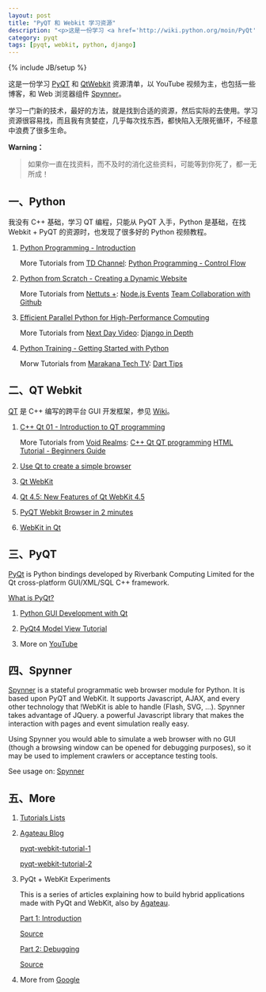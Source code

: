 ```yaml
---
layout: post
title: "PyQT 和 Webkit 学习资源"
description: "<p>这是一份学习 <a href='http://wiki.python.org/moin/PyQt' target='_blank'>PyQT</a> 和 <a href='http://trac.webkit.org/wiki/QtWebKit' target='_blank'>QtWebkit</a> 资源清单，以 YouTube 视频为主，也包括一些博客，和 Web 浏览器组件 <a href='https://pypi.python.org/pypi/spynner' target='_blank'>Spynner</a>。</p><p>学习一门新的技术，最好的方法，就是找到合适的资源，然后实际的去使用。学习资源很容易找，而且我有贪婪症，几乎每次找东西，都快陷入无限死循环，不经意中浪费了很多生命。</p><p>如果你一直在找资料，而不及时的消化这些资料，可能等到你死了，都一无所成！</p>"
category: pyqt
tags: [pyqt, webkit, python, django]
---
```

{% include JB/setup %}

这是一份学习 [PyQT](http://wiki.python.org/moin/PyQt) 和 [QtWebkit](http://trac.webkit.org/wiki/QtWebKit) 资源清单，以 YouTube 视频为主，也包括一些博客，和 Web 浏览器组件 [Spynner](https://pypi.python.org/pypi/spynner)。

学习一门新的技术，最好的方法，就是找到合适的资源，然后实际的去使用。学习资源很容易找，而且我有贪婪症，几乎每次找东西，都快陷入无限死循环，不经意中浪费了很多生命。

**Warning：**

<blockquote class="warning">
如果你一直在找资料，而不及时的消化这些资料，可能等到你死了，都一无所成！
</blockquote>

## 一、Python

我没有 C++ 基础，学习 QT 编程，只能从 PyQT 入手，Python 是基础，在找 Webkit + PyQT 的资源时，也发现了很多好的 Python 视频教程。

1. [Python Programming - Introduction](http://www.youtube.com/watch?v=72RKMMyLxS8&feature=fvwp&NR=1)

    More Tutorials from [TD Channel](http://www.youtube.com/user/TDChannel11/videos?view=1&flow=grid): [Python Programming - Control Flow](http://www.youtube.com/watch?v=4O2RG38B7nc&list=PL60CD0D3C5F570BA7)
    
2. [Python from Scratch - Creating a Dynamic Website](http://www.youtube.com/watch?v=bRnm8f6Wavk)

    More Tutorials from [Nettuts +](http://www.youtube.com/user/nettutsplus): [Node.js Events](http://www.youtube.com/watch?v=CoyIBRD6p5U&list=UUd-EhXGbXSozuzsAAdPIn3A&index=2) [Team Collaboration with Github](http://www.youtube.com/watch?v=61WbzS9XMwk&list=UUd-EhXGbXSozuzsAAdPIn3A&index=4)

3. [Efficient Parallel Python for High-Performance Computing](http://www.youtube.com/watch?v=AJU3EYvTNXc&list=PL12DE2075E8A39404)

    More Tutorials from [Next Day Video](http://www.youtube.com/user/NextDayVideo?feature=watch): [Django in Depth](http://www.youtube.com/watch?v=t_ziKY1ayCo&list=PL12DE2075E8A39404)

4. [Python Training - Getting Started with Python](http://www.youtube.com/watch?v=B9MvjMFokLc)

    Morw Tutorials from [Marakana Tech TV](http://www.youtube.com/user/MarakanaTechTV): [Dart Tips](http://www.youtube.com/playlist?list=PLndbWGuLoHeaPgfKYlwJvDDxCrRdDbga3)


## 二、QT Webkit

[QT](http://qt.digia.com/) 是 C++ 编写的跨平台 GUI 开发框架，参见 [Wiki](http://zh.wikipedia.org/wiki/Qt)。

1. [C++ Qt 01 - Introduction to QT programming](http://www.youtube.com/watch?v=6KtOzh0StTc&list=PL19D6A915714E779E)

    More Tutorials from [Void Realms](http://www.youtube.com/user/VoidRealms?feature=watch): [C++ Qt QT programming](http://www.youtube.com/playlist?list=PL2D1942A4688E9D63) [HTML Tutorial - Beginners Guide](http://www.youtube.com/playlist?list=PL9D39CC58E2D4412C)

2. [Use Qt to create a simple browser](http://www.youtube.com/watch?v=qkbHj5i6qfU)

3. [Qt WebKit](http://www.youtube.com/watch?v=9hv-oouXsPc)

4. [Qt 4.5: New Features of Qt WebKit 4.5](http://www.youtube.com/watch?v=ZAwxD_EJFqo)

5. [PyQT Webkit Browser in 2 minutes](http://www.youtube.com/watch?v=Ee8eRwjbcFk)

6. [WebKit in Qt](http://doc.qt.digia.com/4.7/qtwebkit.html)

## 三、PyQT

[PyQt](http://zh.wikipedia.org/wiki/PyQt) is Python bindings developed by Riverbank Computing Limited for the Qt cross-platform GUI/XML/SQL C++ framework.

[What is PyQt? ](http://www.riverbankcomputing.co.uk/software/pyqt/intro)

1. [Python GUI Development with Qt](http://www.youtube.com/watch?v=53oeJPKRttY)

2. [PyQt4 Model View Tutorial](http://www.youtube.com/watch?v=mCHVI8OXDxw&list=PL8B63F2091D787896)

3. More on [YouTube](http://www.youtube.com/results?search_query=pyqt+tutorial)

## 四、Spynner

<p class='justify'><a href="https://github.com/makinacorpus/spynner" target="_blank">Spynner</a> is a stateful programmatic web browser module for Python. It is based upon PyQT and WebKit. It supports Javascript, AJAX, and every other technology that !WebKit is able to handle (Flash, SVG, ...). Spynner takes advantage of JQuery. a powerful Javascript library that makes the interaction with pages and event simulation really easy.</p>

Using Spynner you would able to simulate a web browser with no GUI (though a browsing window can be opened for debugging purposes), so it may be used to implement crawlers or acceptance testing tools.

See usage on: [Spynner](https://github.com/makinacorpus/spynner/tree/master/src/spynner/tests/spynner.rst)

## 五、More

1. [Tutorials Lists](http://www.diotavelli.net/PyQtWiki/Tutorials)

2. [Agateau Blog](https://github.com/agateau/pyqt-webkit-tutorial)

    [pyqt-webkit-tutorial-1](https://github.com/agateau/pyqt-webkit-tutorial/blob/master/tut1/tut1.markdown)

    [pyqt-webkit-tutorial-2](https://github.com/agateau/pyqt-webkit-tutorial/blob/master/tut2/tut2.markdown)

3. PyQt + WebKit Experiments

    This is a series of articles explaining how to build hybrid applications made with PyQt and WebKit, also by [Agateau](http://agateau.com/).

    [Part 1: Introduction](http://agateau.com/2012/01/20/swimming-against-the-stream-or-preparing-for-next-stream-change-pyqtwebkit-experiments/)

    [Source](https://github.com/agateau/blog-jekyll/blob/master/_posts/2012-01-20-swimming-against-the-stream-or-preparing-for-next-stream-change-pyqtwebkit-experiments.markdown)

    [Part 2: Debugging](http://agateau.com/2012/02/03/pyqtwebkit-experiments-part-2-debugging/)

    [Source](https://github.com/agateau/blog-jekyll/blob/master/_posts/2012-02-03-pyqtwebkit-experiments-part-2-debugging.markdown)

4. More from [Google](https://www.google.com.hk/search?q=pyqt+webkit)